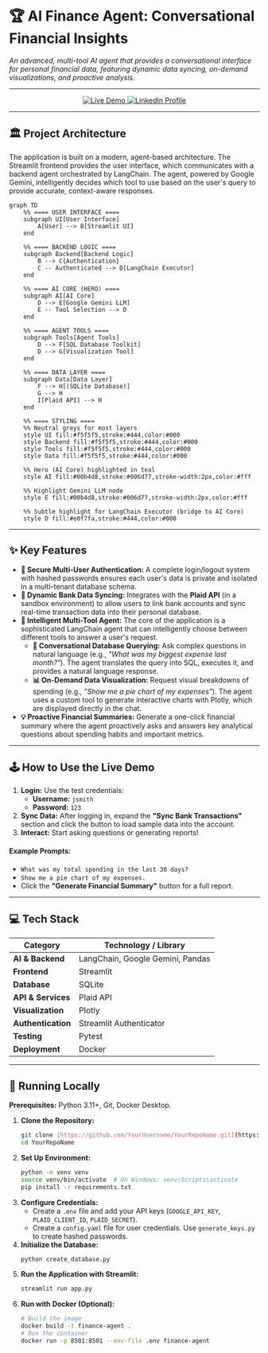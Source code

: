 # 🏆 AI Finance Agent: Conversational Financial Insights

*An advanced, multi-tool AI agent that provides a conversational interface for personal financial data, featuring dynamic data syncing, on-demand visualizations, and proactive analysis.*

---

<p align="center">
  <a href="https://huggingface.co/spaces/thawait/AI-Finance-Agent">
    <img src="https://img.shields.io/badge/Live_Demo-🚀-blue?style=for-the-badge" alt="Live Demo">
  </a>
  <a href="https://www.linkedin.com/in/rohan-thawait-7137081a5/">
    <img src="https://img.shields.io/badge/LinkedIn-Profile-blue?style=for-the-badge&logo=linkedin" alt="LinkedIn Profile">
  </a>
</p>

---

## 🏛️ Project Architecture

The application is built on a modern, agent-based architecture. The Streamlit frontend provides the user interface, which communicates with a backend agent orchestrated by LangChain. The agent, powered by Google Gemini, intelligently decides which tool to use based on the user's query to provide accurate, context-aware responses.

```mermaid
graph TD
    %% ==== USER INTERFACE ====
    subgraph UI[User Interface]
        A[User] --> B[Streamlit UI]
    end

    %% ==== BACKEND LOGIC ====
    subgraph Backend[Backend Logic]
        B --> C{Authentication}
        C -- Authenticated --> D[LangChain Executor]
    end

    %% ==== AI CORE (HERO) ====
    subgraph AI[AI Core]
        D --> E[Google Gemini LLM]
        E -- Tool Selection --> D
    end

    %% ==== AGENT TOOLS ====
    subgraph Tools[Agent Tools]
        D --> F[SQL Database Toolkit]
        D --> G[Visualization Tool]
    end

    %% ==== DATA LAYER ====
    subgraph Data[Data Layer]
        F --> H[(SQLite Database)]
        G --> H
        I[Plaid API] --> H
    end

    %% ==== STYLING ====
    %% Neutral greys for most layers
    style UI fill:#f5f5f5,stroke:#444,color:#000
    style Backend fill:#f5f5f5,stroke:#444,color:#000
    style Tools fill:#f5f5f5,stroke:#444,color:#000
    style Data fill:#f5f5f5,stroke:#444,color:#000

    %% Hero (AI Core) highlighted in teal
    style AI fill:#00b4d8,stroke:#006d77,stroke-width:2px,color:#fff

    %% Highlight Gemini LLM node
    style E fill:#00b4d8,stroke:#006d77,stroke-width:2px,color:#fff

    %% Subtle highlight for LangChain Executor (bridge to AI Core)
    style D fill:#e0f7fa,stroke:#444,color:#000

````

-----

## ✨ Key Features

  * **🔐 Secure Multi-User Authentication:** A complete login/logout system with hashed passwords ensures each user's data is private and isolated in a multi-tenant database schema.
  * **🔗 Dynamic Bank Data Syncing:** Integrates with the **Plaid API** (in a sandbox environment) to allow users to link bank accounts and sync real-time transaction data into their personal database.
  * **🧠 Intelligent Multi-Tool Agent:** The core of the application is a sophisticated LangChain agent that can intelligently choose between different tools to answer a user's request.
      * **💬 Conversational Database Querying:** Ask complex questions in natural language (e.g., *"What was my biggest expense last month?"*). The agent translates the query into SQL, executes it, and provides a natural language response.
      * **📊 On-Demand Data Visualization:** Request visual breakdowns of spending (e.g., *"Show me a pie chart of my expenses"*). The agent uses a custom tool to generate interactive charts with Plotly, which are displayed directly in the chat.
  * **💡 Proactive Financial Summaries:** Generate a one-click financial summary where the agent proactively asks and answers key analytical questions about spending habits and important metrics.

-----

## 🕹️ How to Use the Live Demo

1.  **Login:** Use the test credentials:
      * **Username:** `jsmith`
      * **Password:** `123`
2.  **Sync Data:** After logging in, expand the **"Sync Bank Transactions"** section and click the button to load sample data into the account.
3.  **Interact:** Start asking questions or generating reports\!

#### Example Prompts:

  * `What was my total spending in the last 30 days?`
  * `Show me a pie chart of my expenses.`
  * Click the **"Generate Financial Summary"** button for a full report.

-----

## 💻 Tech Stack

| Category         | Technology / Library                               |
| ---------------- | -------------------------------------------------- |
| **AI & Backend** | LangChain, Google Gemini, Pandas                   |
| **Frontend** | Streamlit                                          |
| **Database** | SQLite                                             |
| **API & Services**| Plaid API                                          |
| **Visualization**| Plotly                                             |
| **Authentication**| Streamlit Authenticator                            |
| **Testing** | Pytest                                             |
| **Deployment** | Docker                                             |

-----

## 🔧 Running Locally

**Prerequisites:** Python 3.11+, Git, Docker Desktop.

1.  **Clone the Repository:**
    ```bash
    git clone [https://github.com/YourUsername/YourRepoName.git](https://github.com/YourUsername/YourRepoName.git)
    cd YourRepoName
    ```
2.  **Set Up Environment:**
    ```bash
    python -m venv venv
    source venv/bin/activate  # On Windows: venv\Scripts\activate
    pip install -r requirements.txt
    ```
3.  **Configure Credentials:**
      * Create a `.env` file and add your API keys (`GOOGLE_API_KEY`, `PLAID_CLIENT_ID`, `PLAID_SECRET`).
      * Create a `config.yaml` file for user credentials. Use `generate_keys.py` to create hashed passwords.
4.  **Initialize the Database:**
    ```bash
    python create_database.py
    ```
5.  **Run the Application with Streamlit:**
    ```bash
    streamlit run app.py
    ```
6.  **Run with Docker (Optional):**
    ```bash
    # Build the image
    docker build -t finance-agent .
    # Run the container
    docker run -p 8501:8501 --env-file .env finance-agent
    ```
